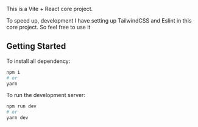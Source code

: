 This is a Vite + React core project.

To speed up, development I have setting up TailwindCSS and Eslint in this core project. So feel free to use it

## Getting Started

To install all dependency:

```bash
npm i
# or
yarn
```

To run the development server:

```bash
npm run dev
# or
yarn dev
```


